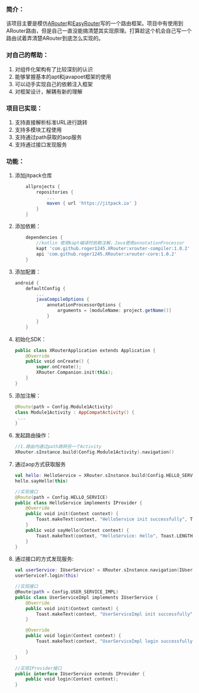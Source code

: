 ### 简介：

该项目主要是模仿[ARouter](https://github.com/alibaba/ARouter)和[EasyRouter](https://github.com/Xiasm/EasyRouter)写的一个路由框架。项目中有使用到ARouter路由，但是自己一直没能搞清楚其实现原理。打算趁这个机会自己写一个路由试着弄清楚ARouter到底怎么实现的。

### 对自己的帮助：

1. 对组件化架构有了比较深刻的认识
2. 能够掌握基本的apt和javapoet框架的使用
3. 可以动手实现自己的依赖注入框架
4. 对框架设计，解耦有新的理解

### 项目已实现：

1. 支持直接解析标准URL进行跳转
2. 支持多模块工程使用
3. 支持通过path获取的aop服务
4. 支持通过接口发现服务

### 功能：

1. 添加jitpack仓库

    ```groovy
        allprojects {
            repositories {
                ...
                maven { url 'https://jitpack.io' }
            }
        }
    ```

2. 添加依赖：

    ```groovy
        dependencies {
            //kotlin 使用kapt编译时依赖注解，Java使用annotationProcessor
            kapt 'com.github.roger1245.XRouter:xrouter-compiler:1.0.2'
            api 'com.github.roger1245.XRouter:xrouter-core:1.0.2'
        }
    ```

3. 添加配置：

   ```groovy
   android {
       defaultConfig {
           ...
           javaCompileOptions {
               annotationProcessorOptions {
                   arguments = [moduleName: project.getName()]
               }
           }
       }
   
   ```

4. 初始化SDK：

   ```kotlin
   public class XRouterApplication extends Application {
       @Override
       public void onCreate() {
           super.onCreate();
           XRouter.Companion.init(this);
       }
   }
   ```

5. 添加注解：

   ```kotlin
   @Route(path = Config.Module1Activity)
   class Module1Activity : AppCompatActivity() {
   	...
   }
   ```

6. 发起路由操作：

   ```kotlin
   //1.路由内通过path跳转另一个Activity
   XRouter.sInstance.build(Config.Module1Activity).navigation()
   ```

7. 通过aop方式获取服务

   ```kotlin
   val hello: HelloService = XRouter.sInstance.build(Config.HELLO_SERVICE).navigation() as HelloService
   hello.sayHello(this)
   
   //实现接口
   @Route(path = Config.HELLO_SERVICE)
   public class HelloService implements IProvider {
       @Override
       public void init(Context context) {
           Toast.makeText(context, "HelloService init successfully", Toast.LENGTH_SHORT).show();
       }
       public void sayHello(Context context) {
           Toast.makeText(context, "HelloService: Hello", Toast.LENGTH_SHORT).show();
       }
   }
   ```

8. 通过接口的方式发现服务:

   ```kotlin
   val userService: IUserService? = XRouter.sInstance.navigation(IUserService::class.java)
   userService?.login(this)
   
   //实现接口
   @Route(path = Config.USER_SERVICE_IMPL)
   public class UserServiceImpl implements IUserService {
       @Override
       public void init(Context context) {
           Toast.makeText(context, "UserServiceImpl init successfully", Toast.LENGTH_SHORT).show();
       }
   
       @Override
       public void login(Context context) {
           Toast.makeText(context, "UserServiceImpl login successfully", Toast.LENGTH_SHORT).show();
   
       }
   }
   
   //实现IProvider接口
   public interface IUserService extends IProvider {
       public void login(Context context);
   }
   ```

   
